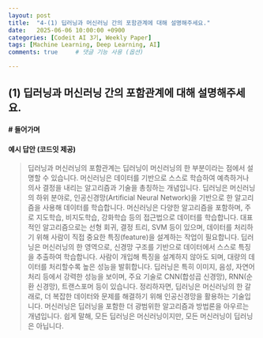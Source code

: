 ```yaml
---
layout: post
title:  "4-(1) 딥러닝과 머신러닝 간의 포함관계에 대해 설명해주세요."
date:   2025-06-06 10:00:00 +0900
categories: [Codeit AI 3기, Weekly Paper]
tags: [Machine Learning, Deep Learning, AI]
comments: true     # 댓글 기능 사용 (옵션)

---
```


## (1) 딥러닝과 머신러닝 간의 포함관계에 대해 설명해주세요.

#### # 들어가며


#### 예시 답안 (코드잇 제공)

> 딥러닝과 머신러닝의 포함관계는 딥러닝이 머신러닝의 한 부분이라는 점에서 설명할 수 있습니다. 머신러닝은 데이터를 기반으로 스스로 학습하여 예측하거나 의사 결정을 내리는 알고리즘과 기술을 총칭하는 개념입니다. 딥러닝은 머신러닝의 하위 분야로, 인공신경망(Artificial Neural Network)을 기반으로 한 알고리즘을 사용해 데이터를 학습합니다. 
머신러닝은 다양한 알고리즘을 포함하며, 주로 지도학습, 비지도학습, 강화학습 등의 접근법으로 데이터를 학습합니다. 대표적인 알고리즘으로는 선형 회귀, 결정 트리, SVM 등이 있으며, 데이터를 처리하기 위해 사람이 직접 중요한 특징(feature)을 설계하는 작업이 필요합니다. 
딥러닝은 머신러닝의 한 영역으로, 신경망 구조를 기반으로 데이터에서 스스로 특징을 추출하여 학습합니다. 사람이 개입해 특징을 설계하지 않아도 되며, 대량의 데이터를 처리할수록 높은 성능을 발휘합니다. 딥러닝은 특히 이미지, 음성, 자연어 처리 등에서 강력한 성능을 보이며, 주요 기술로 CNN(합성곱 신경망), RNN(순환 신경망), 트랜스포머 등이 있습니다. 
정리하자면, 딥러닝은 머신러닝의 한 갈래로, 더 복잡한 데이터와 문제를 해결하기 위해 인공신경망을 활용하는 기술입니다. 머신러닝은 딥러닝을 포함한 더 광범위한 알고리즘과 방법론을 아우르는 개념입니다. 쉽게 말해, 모든 딥러닝은 머신러닝이지만, 모든 머신러닝이 딥러닝은 아닙니다.